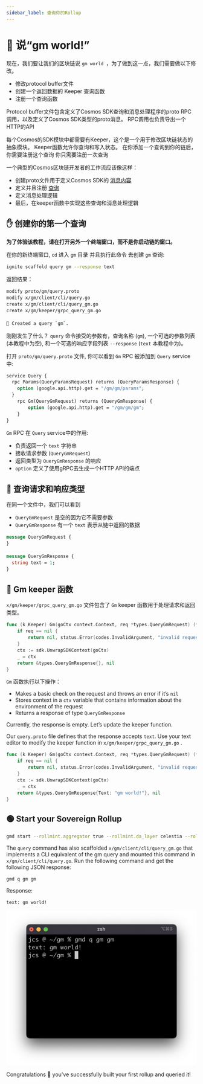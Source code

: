 ```yaml
---
sidebar_label: 查询你的Rollup
---
```


# 💬 说“gm world!”

现在，我们要让我们的区块链说 `gm world `，为了做到这一点，我们需要做以下修改。

- 修改protocol buffer文件
- 创建一个返回数据的 Keeper 查询函数
- 注册一个查询函数

Protocol buffer文件包含定义了Cosmos SDK查询和消息处理程序的proto RPC调用，以及定义了Cosmos SDK类型的proto消息。 RPC调用也负责导出一个HTTP的API

每个Cosmos的SDK模块中都需要有Keeper，这个是一个用于修改区块链状态的抽象模块。 Keeper函数允许你查询和写入状态。 在你添加一个查询到你的链后，你需要注册这个查询 你只需要注册一次查询

一个典型的Cosmos区块链开发者的工作流应该像这样：

- 创建proto文件用于定义Cosmos SDK的 [消息内容](https://docs.cosmos.network/master/building-modules/msg-services.html)
- 定义并且注册 [查询](https://docs.cosmos.network/master/building-modules/query-services.html)
- 定义消息处理逻辑
- 最后，在keeper函数中实现这些查询和消息处理逻辑

## ✋ 创建你的第一个查询

**为了体验该教程，请在打开另外一个终端窗口，而不是你启动链的窗口。**

在你的新终端窗口, `cd` 进入 `gm` 目录 并且执行此命令 去创建 `gm` 查询:

```bash
ignite scaffold query gm --response text
```

返回结果：

```bash
modify proto/gm/query.proto
modify x/gm/client/cli/query.go
create x/gm/client/cli/query_gm.go
create x/gm/keeper/grpc_query_gm.go

🎉 Created a query `gm`.
```

刚刚发生了什么？ `query` 命令接受的参数有，查询名称 (`gm`), 一个可选的参数列表 (本教程中为空), 和一个可选的响应字段列表 `--response` (`text` 本教程中为)。

打开 `proto/gm/query.proto` 文件, 你可以看到 `Gm` RPC 被添加到 `Query` service中:

<!-- markdownlint-disable MD010 -->
<!-- markdownlint-disable MD013 -->
```protobuf
service Query {
  rpc Params(QueryParamsRequest) returns (QueryParamsResponse) {
    option (google.api.http).get = "/gm/gm/params";
  }
    rpc Gm(QueryGmRequest) returns (QueryGmResponse) {
        option (google.api.http).get = "/gm/gm/gm";
    }
}
```
<!-- markdownlint-enable MD013 -->
<!-- markdownlint-enable MD010 -->

`Gm` RPC 在 `Query` service中的作用:

- 负责返回一个 `text` 字符串
- 接收请求参数 (`QueryGmRequest`)
- 返回类型为 `QueryGmResponse` 的响应
- `option` 定义了使用gRPC去生成一个HTTP API的端点

## 📨 查询请求和响应类型

在同一个文件中，我们可以看到

- `QueryGmRequest` 是空的因为它不需要参数
- `QueryGmResponse` 有一个 `text` 表示从链中返回的数据

```protobuf
message QueryGmRequest {
}

message QueryGmResponse {
  string text = 1;
}
```

## 👋 Gm keeper 函数

`x/gm/keeper/grpc_query_gm.go` 文件包含了 `Gm` keeper 函数用于处理请求和返回类型。

<!-- markdownlint-disable MD013 -->
<!-- markdownlint-disable MD010 -->
```go
func (k Keeper) Gm(goCtx context.Context, req *types.QueryGmRequest) (*types.QueryGmResponse, error) {
    if req == nil {
        return nil, status.Error(codes.InvalidArgument, "invalid request")
    }
    ctx := sdk.UnwrapSDKContext(goCtx)
    _ = ctx
    return &types.QueryGmResponse{}, nil
}
```
<!-- markdownlint-enable MD010 -->
<!-- markdownlint-enable MD013 -->

`Gm` 函数执行以下操作：

- Makes a basic check on the request and throws an error if it’s `nil`
- Stores context in a `ctx` variable that contains information about the environment of the request
- Returns a response of type `QueryGmResponse`

Currently, the response is empty. Let’s update the keeper function.

Our `query.proto` file defines that the response accepts `text`. Use your text editor to modify the keeper function in `x/gm/keeper/grpc_query_gm.go` .

<!-- markdownlint-disable MD013 -->
<!-- markdownlint-disable MD010 -->
```go
func (k Keeper) Gm(goCtx context.Context, req *types.QueryGmRequest) (*types.QueryGmResponse, error) {
    if req == nil {
        return nil, status.Error(codes.InvalidArgument, "invalid request")
    }
    ctx := sdk.UnwrapSDKContext(goCtx)
    _ = ctx
    return &types.QueryGmResponse{Text: "gm world!"}, nil
}
```
<!-- markdownlint-enable MD010 -->
<!-- markdownlint-enable MD010 -->

## 🟢 Start your Sovereign Rollup

```bash
gmd start --rollmint.aggregator true --rollmint.da_layer celestia --rollmint.da_config='{"base_url":"[http://localhost:26658](http://134.209.70.139:26658/)","timeout":60000000000,"gas_limit":6000000}' --rollmint.namespace_id 000000000000FFFF --rollmint.da_start_height 100783
```

The `query` command has also scaffolded `x/gm/client/cli/query_gm.go` that implements a CLI equivalent of the gm query and mounted this command in `x/gm/client/cli/query.go`. Run the following command and get the following JSON response:

```bash
gmd q gm gm
```

Response:

```bash
text: gm world!
```

![4.png](/img/gm/4.png)

Congratulations 🎉 you've successfully built your first rollup and queried it!

